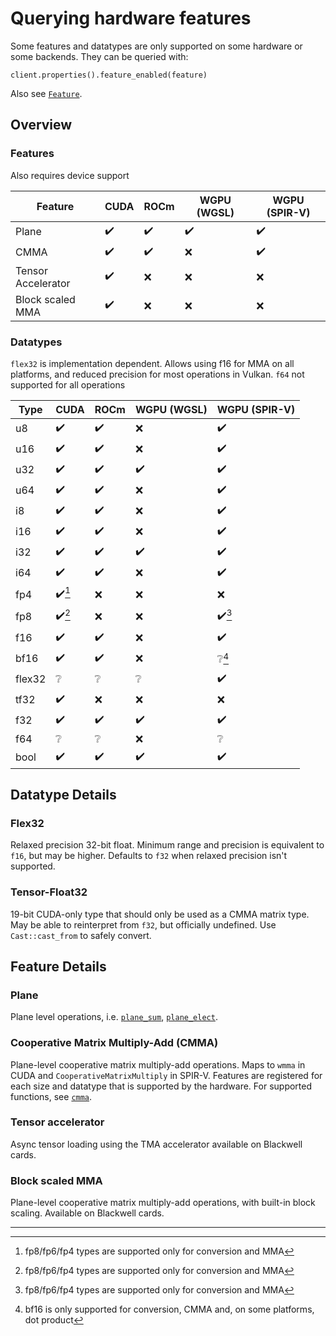 # Querying hardware features

Some features and datatypes are only supported on some hardware or some backends. They can be
queried with:

```rust, ignore
client.properties().feature_enabled(feature)
```

Also see [`Feature`](https://docs.rs/cubecl/latest/cubecl/enum.Feature.html).

## Overview

### Features

Also requires device support

| Feature            | CUDA | ROCm | WGPU (WGSL) | WGPU (SPIR-V) |
| ------------------ | ---- | ---- | ----------- | ------------- |
| Plane              | ✔️   | ✔️   | ✔️          | ✔️            |
| CMMA               | ✔️   | ✔️   | ❌          | ✔️            |
| Tensor Accelerator | ✔️   | ❌   | ❌          | ❌            |
| Block scaled MMA   | ✔️   | ❌   | ❌          | ❌            |

### Datatypes

`flex32` is implementation dependent. Allows using f16 for MMA on all platforms, and reduced
precision for most operations in Vulkan. `f64` not supported for all operations

| Type   | CUDA   | ROCm | WGPU (WGSL) | WGPU (SPIR-V) |
| ------ | ------ | ---- | ----------- | ------------- |
| u8     | ✔️     | ✔️   | ❌          | ✔️            |
| u16    | ✔️     | ✔️   | ❌          | ✔️            |
| u32    | ✔️     | ✔️   | ✔️          | ✔️            |
| u64    | ✔️     | ✔️   | ❌          | ✔️            |
| i8     | ✔️     | ✔️   | ❌          | ✔️            |
| i16    | ✔️     | ✔️   | ❌          | ✔️            |
| i32    | ✔️     | ✔️   | ✔️          | ✔️            |
| i64    | ✔️     | ✔️   | ❌          | ✔️            |
| fp4    | ✔️[^1] | ❌   | ❌          | ❌            |
| fp8    | ✔️[^1] | ❌   | ❌          | ✔️[^1]        |
| f16    | ✔️     | ✔️   | ❌          | ✔️            |
| bf16   | ✔️     | ✔️   | ❌          | ❔[^2]        |
| flex32 | ❔     | ❔   | ❔          | ✔️            |
| tf32   | ✔️     | ❌   | ❌          | ❌            |
| f32    | ✔️     | ✔️   | ✔️          | ✔️            |
| f64    | ❔     | ❔   | ❌          | ❔            |
| bool   | ✔️     | ✔️   | ✔️          | ✔️            |

## Datatype Details

### Flex32

Relaxed precision 32-bit float. Minimum range and precision is equivalent to `f16`, but may be
higher. Defaults to `f32` when relaxed precision isn't supported.

### Tensor-Float32

19-bit CUDA-only type that should only be used as a CMMA matrix type. May be able to reinterpret
from `f32`, but officially undefined. Use `Cast::cast_from` to safely convert.

## Feature Details

### Plane

Plane level operations, i.e.
[`plane_sum`](https://docs.rs/cubecl/latest/cubecl/frontend/fn.plane_sum.html),
[`plane_elect`](https://docs.rs/cubecl/latest/cubecl/frontend/fn.plane_elect.html).

### Cooperative Matrix Multiply-Add (CMMA)

Plane-level cooperative matrix multiply-add operations. Maps to `wmma` in CUDA and
`CooperativeMatrixMultiply` in SPIR-V. Features are registered for each size and datatype that is
supported by the hardware. For supported functions, see
[`cmma`](https://docs.rs/cubecl/latest/cubecl/frontend/cmma/index.html).

### Tensor accelerator

Async tensor loading using the TMA accelerator available on Blackwell cards.

### Block scaled MMA

Plane-level cooperative matrix multiply-add operations, with built-in block scaling. Available on
Blackwell cards.

---

[^1]: fp8/fp6/fp4 types are supported only for conversion and MMA

<!-- -->

[^2]: bf16 is only supported for conversion, CMMA and, on some platforms, dot product
